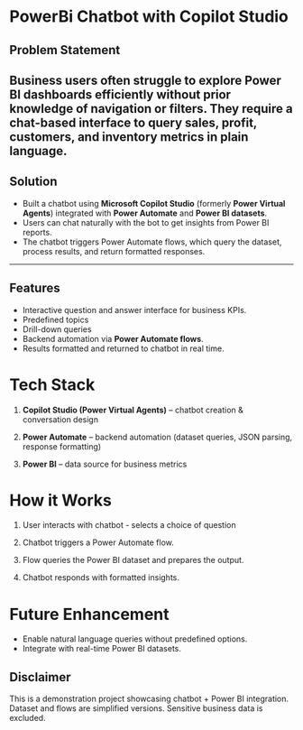 # PowerBi Chatbot with Copilot Studio 

## Problem Statement
Business users often struggle to explore Power BI dashboards efficiently without prior knowledge of navigation or filters. They require a chat-based interface to query sales, profit, customers, and inventory metrics in plain language.
---
## Solution

- Built a chatbot using **Microsoft Copilot Studio** (formerly **Power Virtual Agents**) integrated with **Power Automate** and **Power BI datasets**.
- Users can chat naturally with the bot to get insights from Power BI reports.
- The chatbot triggers Power Automate flows, which query the dataset, process results, and return formatted responses.
---
## Features

- Interactive question and answer interface for business KPIs.
- Predefined topics
- Drill-down queries
- Backend automation via **Power Automate flows**.
- Results formatted and returned to chatbot in real time.

# Tech Stack
1. **Copilot Studio (Power Virtual Agents)** – chatbot creation & conversation design

2. **Power Automate** – backend automation (dataset queries, JSON parsing, response formatting)

3. **Power BI** – data source for business metrics

# How it Works
1. User interacts with chatbot - selects a choice of question

2. Chatbot triggers a Power Automate flow.

3. Flow queries the Power BI dataset and prepares the output.

4. Chatbot responds with formatted insights.

# Future Enhancement
- Enable natural language queries without predefined options.
- Integrate with real-time Power BI datasets.

## Disclaimer

This is a demonstration project showcasing chatbot + Power BI integration. Dataset and flows are simplified versions. Sensitive business data is excluded.
